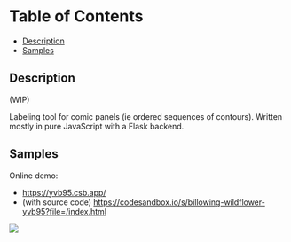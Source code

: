 # Table of Contents

- [Description](#description)
- [Samples](#samples)

## Description

(WIP) 

Labeling tool for comic panels (ie ordered sequences of contours). Written mostly in pure JavaScript with a Flask backend.


## Samples

Online demo: 
- https://yvb95.csb.app/
- (with source code) https://codesandbox.io/s/billowing-wildflower-yvb95?file=/index.html

![](https://files.catbox.moe/a2999i.png)